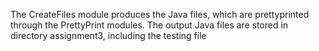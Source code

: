 The CreateFiles module produces the Java files, which are prettyprinted through the PrettyPrint modules.
The output Java files are stored in directory assignment3, including the testing file